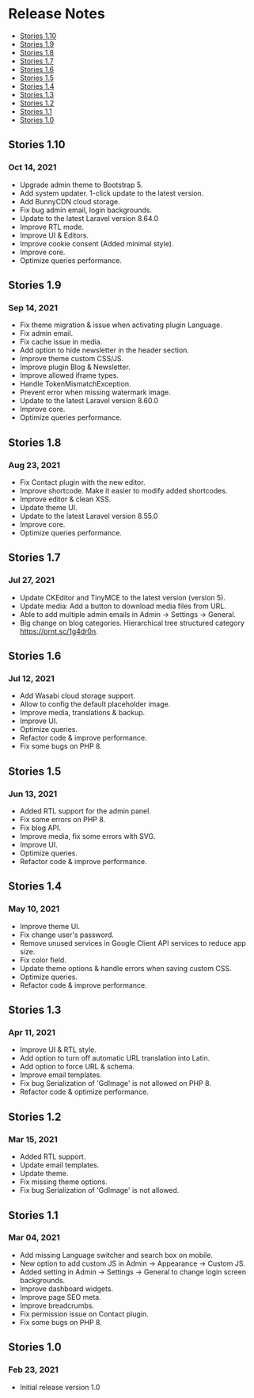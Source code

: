 # Release Notes

- [Stories 1.10](#version_1_10)
- [Stories 1.9](#version_1_9)
- [Stories 1.8](#version_1_8)
- [Stories 1.7](#version_1_7)
- [Stories 1.6](#version_1_6)
- [Stories 1.5](#version_1_5)
- [Stories 1.4](#version_1_4)
- [Stories 1.3](#version_1_3)
- [Stories 1.2](#version_1_2)
- [Stories 1.1](#version_1_1)
- [Stories 1.0](#version_1_0)

<a name="version_1_10"></a>
## Stories 1.10
### Oct 14, 2021
- Upgrade admin theme to Bootstrap 5.
- Add system updater. 1-click update to the latest version.
- Add BunnyCDN cloud storage.
- Fix bug admin email, login backgrounds.
- Update to the latest Laravel version 8.64.0
- Improve RTL mode.
- Improve UI & Editors.
- Improve cookie consent (Added minimal style).
- Improve core.
- Optimize queries performance.

<a name="version_1_9"></a>
## Stories 1.9
### Sep 14, 2021
- Fix theme migration & issue when activating plugin Language.
- Fix admin email.
- Fix cache issue in media.
- Add option to hide newsletter in the header section.
- Improve theme custom CSS/JS.
- Improve plugin Blog & Newsletter.
- Improve allowed iframe types.
- Handle TokenMismatchException.
- Prevent error when missing watermark image.
- Update to the latest Laravel version 8.60.0
- Improve core.
- Optimize queries performance.

<a name="version_1_8"></a>
## Stories 1.8
### Aug 23, 2021
- Fix Contact plugin with the new editor.
- Improve shortcode. Make it easier to modify added shortcodes.
- Improve editor & clean XSS.
- Update theme UI.
- Update to the latest Laravel version 8.55.0
- Improve core.
- Optimize queries performance.

<a name="version_1_7"></a>
## Stories 1.7
### Jul 27, 2021
- Update CKEditor and TinyMCE to the latest version (version 5).
- Update media: Add a button to download media files from URL.
- Able to add multiple admin emails in Admin -> Settings -> General.
- Big change on blog categories. Hierarchical tree structured category https://prnt.sc/1g4dr0n.

<a name="version_1_6"></a>
## Stories 1.6
### Jul 12, 2021
- Add Wasabi cloud storage support.
- Allow to config the default placeholder image.
- Improve media, translations & backup.
- Improve UI.
- Optimize queries.
- Refactor code & improve performance.
- Fix some bugs on PHP 8.

<a name="version_1_5"></a>
## Stories 1.5
### Jun 13, 2021
- Added RTL support for the admin panel.
- Fix some errors on PHP 8.
- Fix blog API.
- Improve media, fix some errors with SVG.
- Improve UI.
- Optimize queries.
- Refactor code & improve performance.

<a name="version_1_4"></a>
## Stories 1.4
### May 10, 2021
- Improve theme UI.
- Fix change user's password.
- Remove unused services in Google Client API services to reduce app size.
- Fix color field.
- Update theme options & handle errors when saving custom CSS.
- Optimize queries.
- Refactor code & improve performance.

<a name="version_1_3"></a>
## Stories 1.3
### Apr 11, 2021
- Improve UI & RTL style.
- Add option to turn off automatic URL translation into Latin.
- Add option to force URL & schema.
- Improve email templates.
- Fix bug Serialization of 'GdImage' is not allowed on PHP 8.
- Refactor code & optimize performance.

<a name="version_1_2"></a>
## Stories 1.2
### Mar 15, 2021
- Added RTL support.
- Update email templates.
- Update theme.
- Fix missing theme options.
- Fix bug Serialization of 'GdImage' is not allowed.

<a name="version_1_1"></a>
## Stories 1.1
### Mar 04, 2021
- Add missing Language switcher and search box on mobile.
- New option to add custom JS in Admin -> Appearance -> Custom JS.
- Added setting in Admin -> Settings -> General to change login screen backgrounds.
- Improve dashboard widgets.
- Improve page SEO meta.
- Improve breadcrumbs.
- Fix permission issue on Contact plugin.
- Fix some bugs on PHP 8.

<a name="version_1_0"></a>
## Stories 1.0
### Feb 23, 2021
- Initial release version 1.0
